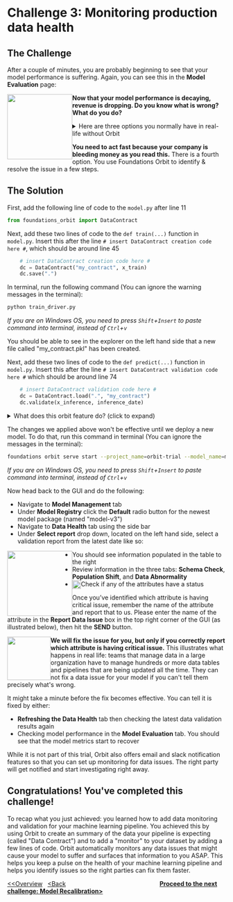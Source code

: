 # Challenge 3: Monitoring production data health

## The Challenge

After a couple of minutes, you are probably beginning to see that your model performance is suffering. Again, you can see this in the **Model Evaluation** page:

<img style="float: left;" src="https://github.com/dessa-public/orbit-trial-tutorials/blob/2.0/screenshots/metrics.png" height="150">

**Now that your model performance is decaying, revenue is dropping. Do you know what is wrong? What do you do?**

<details>
  <summary>Here are three options you normally have in real-life without Orbit</summary>

1. If you are a Data Science guru, you roll up your sleeves and head to the IDE and do some investigation on the dataset. You are welcome to write some python code to identify & resolve the problem, and re-deploy your new model.
2. If you are not technical, you can reach out to someone else to assist on the task. Is there a data scientist from your company that can spare the time from other initiatives to help you out?
3. You can email the original model developer at a.lu@dessa.com. He will fix the issue for you. He’s quite busy on his new projects, but he will try his best to get back to you in a couple of weeks.

-------------------------------------------------------------------------------------------------------------------------
</details>

**You need to act fast because your company is bleeding money as you read this.** There is a fourth option. You use Foundations Orbit to identify & resolve the issue in a few steps.

## The Solution

First, add the following line of code to the `model.py` after line 11
```python
from foundations_orbit import DataContract
```

Next, add these two lines of code to the `def train(...)` function in `model.py`. Insert this after the line `# insert DataContract creation code here #`, which should be around line 45
```python
    # insert DataContract creation code here #
    dc = DataContract("my_contract", x_train)
    dc.save(".")
```

In terminal, run the following command (You can ignore the warning messages in the terminal):
```bash
python train_driver.py
```
_If you are on Windows OS, you need to press `Shift`+`Insert` to paste command into terminal, instead of `Ctrl`+`v`_

You should be able to see in the explorer on the left hand side that a new file called "my_contract.pkl" has been created.

Next, add these two lines of code to the `def predict(...)` function in `model.py`. Insert this after the line `# insert DataContract validation code here #` which should be around line 74
```python
    # insert DataContract validation code here #
    dc = DataContract.load(".", "my_contract")
    dc.validate(x_inference, inference_date)
```

<details>
  <summary>What does this orbit feature do? (click to expand)</summary>
<br>

IT and operations changes can lead to unexpected data anomalies capable of adversely affecting model performance. These changes aren’t tracked by traditional IT systems, which means that teams don’t notice them until it’s too late. For example, the team that maintains the databases might not know that your model is dependent on a particular column and decided to make changes to it, such as using a different value to encode something. Small changes like that can eventually lead to drastic changes by the time the data reaches your models.

Orbit introduces a way to monitor and validate production data for machine learning models. A two-step process is carried out to achieve this:  

First, the code we added to the train(...) function essentially creates a "data contract" object from our training dataset. This "data contract" object automatically summarizes characteristics of the training dataset (x_train), including the schema and key statistics. The ".save" function stores the information into a file that we can reference in the future.

Second, the code we added to the predict(...) function validates the production data. Orbit automatically performs data validation by running tests on the production dataset, making sure the dataset matches what the model is expecting in terms of schema and statistics. The outcome of the validation will be stored and presented on the GUI. Critical issues can trigger downstream processes and notify key stakeholders.

In our example, we create a data contract called "my_contract" from the training data, then apply this data contract on the production data that the predict function uses to generate predictions. In practice, you can create multiple Data Contracts, and place them at any point in your machine learning pipeline, quality-assuring both input and output of your model predictions.

-------------------------------------------------------------------------------------------------------------------------
</details>

The changes we applied above won't be effective until we deploy a new model. To do that, run this command in terminal (You can ignore the messages in the terminal):
```bash
foundations orbit serve start --project_name=orbit-trial --model_name=model-v3 --project_directory=./ --env=scheduler
```
_If you are on Windows OS, you need to press `Shift`+`Insert` to paste command into terminal, instead of `Ctrl`+`v`_

Now head back to the GUI and do the following:
* Navigate to **Model Management** tab
* Under **Model Registry** click the **Default** radio button for the newest model package (named "model-v3")
* Navigate to **Data Health** tab using the side bar
* Under **Select report** drop down, located on the left hand side, select a validation report from the latest date like so:
<img style="float: left;" src="https://github.com/dessa-public/orbit-trial-tutorials/blob/2.0/screenshots/select_report.gif" height="150">

* You should see information populated in the table to the right
* Review information in the three tabs: **Schema Check**, **Population Shift**, and **Data Abnormality**
* Check if any of the attributes have a <img style="float: left;" src="https://github.com/dessa-public/orbit-trial-tutorials/blob/2.0/screenshots/critical.png" height="20"> status

Once you’ve identified which attribute is having critical issue, remember the name of the attribute and report that to us. Please enter the name of the attribute in the **Report Data Issue** box in the top right corner of the GUI (as illustrated below), then hit the **SEND** button. 

<img style="float: left;" src="https://github.com/dessa-public/orbit-trial-tutorials/blob/2.0/screenshots/data_issue.png" height="100">

**We will fix the issue for you, but only if you correctly report which attribute is having critical issue.** This illustrates what happens in real life: teams that manage data in a large organization have to manage hundreds or more data tables and pipelines that are being updated all the time. They can not fix a data issue for your model if you can't tell them precisely what's wrong.

It might take a minute before the fix becomes effective. You can tell it is fixed by either:
* **Refreshing the Data Health** tab then checking the latest data validation results again
* Checking model performance in the **Model Evaluation** tab. You should see that the model metrics start to recover

While it is not part of this trial, Orbit also offers email and slack notification features so that you can set up monitoring for data issues. The right party will get notified and start investigating right away.

## Congratulations! You've completed this challenge!

To recap what you just achieved: you learned how to add data monitoring and validation for your machine learning pipeline. You achieved this by using Orbit to create an summary of the data your pipeline is expecting (called "Data Contract") and to add a "monitor" to your dataset by adding a few lines of code. Orbit automatically monitors any data issues that might cause your model to suffer and surfaces that information to you ASAP. This helps you keep a pulse on the health of your machine learning pipeline and helps you identify issues so the right parties can fix them faster.


[<<Overview](https://github.com/dessa-public/orbit-trial-tutorials/blob/2.0/hello-food-trial-instructions.md) &nbsp; [<Back](https://github.com/dessa-public/orbit-trial-tutorials/blob/2.0/pt2-performance-monitoring.md) &nbsp; &nbsp; &nbsp; &nbsp; &nbsp; &nbsp; &nbsp; &nbsp; &nbsp; &nbsp; &nbsp; &nbsp; &nbsp; &nbsp; &nbsp; &nbsp; &nbsp; &nbsp; &nbsp; &nbsp; &nbsp; &nbsp; &nbsp; &nbsp; &nbsp; &nbsp; &nbsp;  **[Proceed to the next challenge: Model Recalibration>](https://github.com/dessa-public/orbit-trial-tutorials/blob/2.0/pt4-recalibration.md)**

